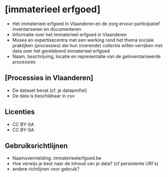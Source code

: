# [immaterieel erfgoed]
* Het immaterieel erfgoed in Vlaanderen en de zorg ervoor participatief inventariseren en documenteren
* Informatie over het immaterieel erfgoed in Vlaanderen
* Musea en expertisecentra met een werking rond het thema sociale praktijken (processies) die hun (roerende) collectie willen verrijken met data over het gerelateerd immaterieel erfgoed
* Naam, beschrijving, locatie en representatie van de geïnventariseerde processies

## [Processies in Vlaanderen]
* De dataset bevat (cf. je dataprofiel)
* De data is beschikbaar in csv

## Licenties
* CC BY-SA
* CC BY-SA

## Gebruiksrichtlijnen
* Naamsvermelding: immaterieelerfgoed.be
* Hoe verwijs je best naar de inhoud van je data? (cf persistente URI's)
* andere richtlijnen voor gebruik?
